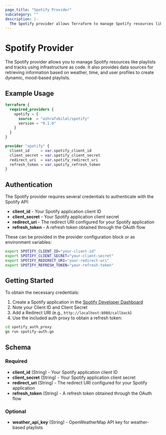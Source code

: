 ```yaml
---
page_title: "Spotify Provider"
subcategory: ""
description: |-
  The Spotify provider allows Terraform to manage Spotify resources like playlists and tracks.
---
```


# Spotify Provider

The Spotify provider allows you to manage Spotify resources like playlists and tracks using infrastructure as code. It also provides data sources for retrieving information based on weather, time, and user profiles to create dynamic, mood-based playlists.

## Example Usage

```terraform
terraform {
  required_providers {
    spotify = {
      source  = "ashrafxbilal/spotify"
      version = "0.1.0"
    }
  }
}

provider "spotify" {
  client_id     = var.spotify_client_id
  client_secret = var.spotify_client_secret
  redirect_uri  = var.spotify_redirect_uri
  refresh_token = var.spotify_refresh_token
}
```

## Authentication

The Spotify provider requires several credentials to authenticate with the Spotify API:

- **client_id** - Your Spotify application client ID
- **client_secret** - Your Spotify application client secret
- **redirect_uri** - The redirect URI configured for your Spotify application
- **refresh_token** - A refresh token obtained through the OAuth flow

These can be provided in the provider configuration block or as environment variables:

```sh
export SPOTIFY_CLIENT_ID="your-client-id"
export SPOTIFY_CLIENT_SECRET="your-client-secret"
export SPOTIFY_REDIRECT_URI="your-redirect-uri"
export SPOTIFY_REFRESH_TOKEN="your-refresh-token"
```

## Getting Started

To obtain the necessary credentials:

1. Create a Spotify application in the [Spotify Developer Dashboard](https://developer.spotify.com/dashboard/applications)
2. Note your Client ID and Client Secret
3. Add a Redirect URI (e.g., `http://localhost:8080/callback`)
4. Use the included auth proxy to obtain a refresh token:

```sh
cd spotify_auth_proxy
go run spotify-auth.go
```

## Schema

### Required

- **client_id** (String) - Your Spotify application client ID
- **client_secret** (String) - Your Spotify application client secret
- **redirect_uri** (String) - The redirect URI configured for your Spotify application
- **refresh_token** (String) - A refresh token obtained through the OAuth flow

### Optional

- **weather_api_key** (String) - OpenWeatherMap API key for weather-based playlists